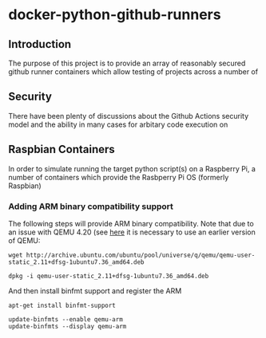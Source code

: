 # docker-python-github-runners

## Introduction

The purpose of this project is to provide an array of reasonably secured github runner containers which allow testing of projects across a number of 

## Security

There have been plenty of discussions about the Github Actions security model and the ability in many cases for arbitary code execution on 

## Raspbian Containers

In order to simulate running the target python script(s) on a Raspberry Pi, a number of containers which provide the Rasbperry Pi OS (formerly Raspbian) 

### Adding ARM binary compatibility support

The following steps will provide ARM binary compatibility. Note that due to an issue with QEMU 4.20 (see [here](https://bugs.launchpad.net/qemu/+bug/1882123) it is necessary to use an earlier version of QEMU:

```
wget http://archive.ubuntu.com/ubuntu/pool/universe/q/qemu/qemu-user-static_2.11+dfsg-1ubuntu7.36_amd64.deb

dpkg -i qemu-user-static_2.11+dfsg-1ubuntu7.36_amd64.deb
```

And then install binfmt support and register the ARM 

```
apt-get install binfmt-support

update-binfmts --enable qemu-arm
update-binfmts --display qemu-arm 
```
